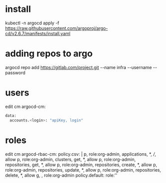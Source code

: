 # install
kubectl -n argocd apply -f https://raw.githubusercontent.com/argoproj/argo-cd/v2.6.7/manifests/install.yaml

# adding repos to argo
argocd repo add https://gitlab.com/project.git --name infra --username <login> --password <token>

# users
edit cm argocd-cm:
```bash
data:
  accounts.<login>: "apiKey, login"
```

# roles
edit cm argocd-rbac-cm:
policy.csv: |
    p, role:org-admin, applications, *, */*, allow
    p, role:org-admin, clusters, get, *, allow
    p, role:org-admin, repositories, get, *, allow
    p, role:org-admin, repositories, create, *, allow
    p, role:org-admin, repositories, update, *, allow
    p, role:org-admin, repositories, delete, *, allow
    g, <login>, role:org-admin
  policy.default: role:''
